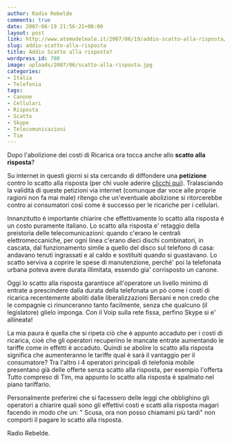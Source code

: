 ```yaml
---
author: Radio Rebelde
comments: true
date: 2007-06-19 21:56:21+00:00
layout: post
link: http://www.atomodelmale.it/2007/06/19/addio-scatto-alla-risposta/
slug: addio-scatto-alla-risposta
title: Addio Scatto alla risposta?
wordpress_id: 780
image: uploads/2007/06/scatto-alla-risposta.jpg
categories:
- Italia
- Telefonia
tags:
- Canone
- Cellulari
- Risposta
- Scatto
- Skype
- Telecomunicazioni
- Tim
---
```



Dopo l'abolizione dei costi di Ricarica ora tocca anche allo **scatto alla risposta**?

Su internet in questi giorni si sta cercando di diffondere una **petizione** contro lo scatto alla risposta (per chi vuole aderire [clicchi qui](http://www.a1kstyle.com/pet.php)). Tralasciando la validità di queste petizioni via internet (comunque dar voce alle proprie ragioni non fa mai male) ritengo che un'eventuale abolizione si ritorcerebbe contro ai consumatori così come è successo per le ricariche per i cellulari.

Innanzitutto è importante chiarire che effettivamente lo scatto alla risposta è un costo puramente italiano. Lo scatto alla risposta e' retaggio della preistoria delle telecomunicazioni: quando c'erano le centrali elettromeccaniche, per ogni linea c'erano dieci dischi combinatori, in cascata, dal funzionamento simile a quello del disco sul telefono di casa: andavano tenuti ingrassati e al caldo e sostituiti quando si guastavano. Lo scatto serviva a coprire le spese di manutenzione, perché' poi la telefonata urbana poteva avere durata illimitata, essendo gia' corrisposto un canone.

Oggi lo scatto alla risposta garantisce all'operatore un livello minimo di entrate a prescindere dalla durata della telefonata un pò come i costi di ricarica recentemente aboliti dalle liberalizzazioni Bersani e non credo che le compagnie ci rinunceranno tanto facilmente, senza che qualcuno (il legislatore) glielo imponga. Con il Voip sulla rete fissa, perfino Skype si e' allineata!

La mia paura è quella che si ripeta ciò che è appunto accaduto per i costi di ricarica, cioè che gli operatori recuperino le mancate entrate aumentando le tariffe come in effetti è accaduto. Quindi se abolire lo scatto alla risposta significa che aumenteranno le tariffe qual è sarà il vantaggio per il consumatore? Tra l'altro i 4 operatori principali di telefonia mobile presentano già delle offerte senza scatto alla risposta, per esempio l'offerta Tutto compreso di Tim, ma appunto lo scatto alla risposta è spalmato nel piano tariffario.

Personalmente preferirei che si facessero delle leggi che obblighino gli operatori a chiarire quali sono gli effettivi costi e scatti alla risposta magari facendo in modo che un: " Scusa, ora non posso chiamami più tardi" non comporti il pagare lo scatto alla risposta.

Radio Rebelde.
